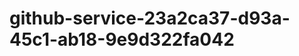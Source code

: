 github-service-23a2ca37-d93a-45c1-ab18-9e9d322fa042
===================================================
